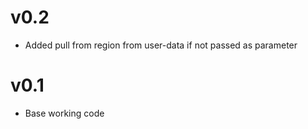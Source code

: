 v0.2
====
- Added pull from region from user-data if not passed as parameter

v0.1
====
- Base working code
